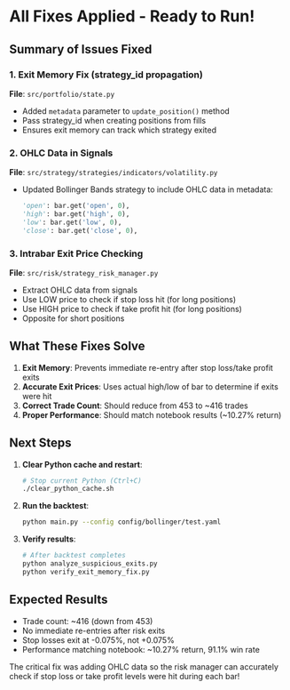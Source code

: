 # All Fixes Applied - Ready to Run!

## Summary of Issues Fixed

### 1. Exit Memory Fix (strategy_id propagation)
**File**: `src/portfolio/state.py`
- Added `metadata` parameter to `update_position()` method
- Pass strategy_id when creating positions from fills
- Ensures exit memory can track which strategy exited

### 2. OHLC Data in Signals
**File**: `src/strategy/strategies/indicators/volatility.py`
- Updated Bollinger Bands strategy to include OHLC data in metadata:
  ```python
  'open': bar.get('open', 0),
  'high': bar.get('high', 0), 
  'low': bar.get('low', 0),
  'close': bar.get('close', 0),
  ```

### 3. Intrabar Exit Price Checking
**File**: `src/risk/strategy_risk_manager.py`
- Extract OHLC data from signals
- Use LOW price to check if stop loss hit (for long positions)
- Use HIGH price to check if take profit hit (for long positions)
- Opposite for short positions

## What These Fixes Solve

1. **Exit Memory**: Prevents immediate re-entry after stop loss/take profit exits
2. **Accurate Exit Prices**: Uses actual high/low of bar to determine if exits were hit
3. **Correct Trade Count**: Should reduce from 453 to ~416 trades
4. **Proper Performance**: Should match notebook results (~10.27% return)

## Next Steps

1. **Clear Python cache and restart**:
   ```bash
   # Stop current Python (Ctrl+C)
   ./clear_python_cache.sh
   ```

2. **Run the backtest**:
   ```bash
   python main.py --config config/bollinger/test.yaml
   ```

3. **Verify results**:
   ```bash
   # After backtest completes
   python analyze_suspicious_exits.py
   python verify_exit_memory_fix.py
   ```

## Expected Results

- Trade count: ~416 (down from 453)
- No immediate re-entries after risk exits
- Stop losses exit at -0.075%, not +0.075%
- Performance matching notebook: ~10.27% return, 91.1% win rate

The critical fix was adding OHLC data so the risk manager can accurately check if stop loss or take profit levels were hit during each bar!